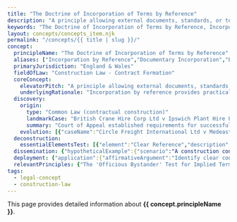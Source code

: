 ```yaml
---
title: "The Doctrine of Incorporation of Terms by Reference"
description: "A principle allowing external documents, standards, or terms to become part of a contract through clear reference, enabling complex construction contracts to incorporate extensive technical specifications and industry standards without reproducing full text."
keywords: "The Doctrine of Incorporation of Terms by Reference, Incorporation by Reference, Documentary Incorporation, External Terms Incorporation, Construction Law - Contract Formation, England & Wales, construction law, legal concept"
layout: concepts/concepts_item.njk
permalink: "/concepts/{{ title | slug }}/"
concept:
  principleName: "The Doctrine of Incorporation of Terms by Reference"
  aliases: ["Incorporation by Reference","Documentary Incorporation","External Terms Incorporation"]
  primaryJurisdiction: "England & Wales"
  fieldOfLaw: "Construction Law - Contract Formation"
  coreConcept:
    elevatorPitch: "A principle allowing external documents, standards, or terms to become part of a contract through clear reference, enabling complex construction contracts to incorporate extensive technical specifications and industry standards without reproducing full text."
    underlyingRationale: "Incorporation by reference provides practical mechanism for including complex external materials while requiring sufficient clarity to identify what is incorporated and ensuring parties understand they are bound by referenced terms."
  discovery:
    origin:
      type: "Common Law (contractual construction)"
      landmarkCase: "British Crane Hire Corp Ltd v Ipswich Plant Hire Ltd [1975] QB 303"
      summary: "Court of Appeal established requirements for successful incorporation: clear reference to external terms, reasonable notice that terms would apply, and consistency between parties' dealings and incorporated terms."
    evolution: [{"caseName":"Circle Freight International Ltd v Medeast Gulf Exports Ltd [1988] 2 Lloyd's Rep 427","year":1988,"contribution":"Clarified that incorporation requires clear identification of document version and date, particularly important for evolving standards and conditions."},{"caseName":"Amiri Flight Authority v BAE Systems plc [2003] EWCA Civ 1447","year":2003,"contribution":"Court of Appeal emphasized need for incorporated terms to be consistent with express contract terms and established hierarchy where express terms prevail over incorporated terms in case of conflict."}]
  deconstruction:
    essentialElementsTest: [{"element":"Clear Reference","description":"The contract must contain unambiguous reference to the external document, standard, or terms to be incorporated, ideally with specific version/date."},{"element":"Reasonable Notice","description":"The incorporating party must give reasonable notice that external terms will apply, though actual knowledge not required if reference is clear."},{"element":"Accessible Document","description":"The incorporated document must be reasonably accessible to the parties, though physical provision not always required if standard industry document."},{"element":"Consistency with Express Terms","description":"Incorporated terms must not fundamentally contradict express contract terms, with express terms prevailing in case of irreconcilable conflict."}]
  dissemination: {"hypotheticalExample":{"scenario":"A construction contract states: 'This agreement shall be governed by JCT Design and Build Contract 2016 Edition, save as amended herein.' The main contract contains a bespoke dispute resolution clause requiring mediation before arbitration, while JCT 2016 provides for adjudication followed by arbitration. A dispute arises and the contractor seeks adjudication under incorporated JCT terms.","outcome":"The JCT 2016 terms would be successfully incorporated by clear reference, but the express mediation clause would prevail over the incorporated adjudication provision due to the 'save as amended herein' language. The contractor would need to follow the bespoke mediation process rather than JCT adjudication, as express terms take precedence over incorporated terms in case of conflict."},"audienceAdaptation":{"forClient":"Incorporation by reference lets you include standard industry terms without reproducing lengthy documents, but you must reference them clearly and ensure they're consistent with your main contract. Always specify exact versions and dates of incorporated documents, and check that incorporated terms don't conflict with your express contract terms. Be aware that incorporating standard terms means accepting all their provisions, not just the convenient ones.","forLawyer":"Successful incorporation requires: clear identification of external document with version/date; reasonable notice to other party; accessibility of incorporated document; and consistency with express contract terms. Key drafting points: use precise references with version control; include 'save as modified herein' language; establish hierarchy between express and incorporated terms; consider partial incorporation for specific clauses only; ensure client understands full scope of incorporated obligations."}}
  deployment: {"application":{"affirmativeArgument":"Identify clear contractual reference to external document; prove reasonable notice given to other party; establish document accessibility and industry recognition; demonstrate consistency with express contract terms; show parties' common understanding of incorporation.","defensiveArgument":"Challenge clarity or specificity of reference; argue inadequate notice or accessibility; identify conflicts with express contract terms; prove incorporated terms are unreasonably onerous; establish that specific version was not clearly identified."},"legalConsequence":"If successfully established, makes external document terms fully enforceable as part of the contract, subject to express contract terms taking precedence in case of irreconcilable conflict."}
  relevantPrinciples: {"The 'Officious Bystander' Test for Implied Terms":"May be used to determine whether incorporation was intended where reference is ambiguous","The Legal Status of a Condition Precedent":"Incorporated terms may include conditions precedent that affect contract performance","The Implied Duty of Fitness for Purpose":"Incorporated standards may affect whether fitness for purpose obligations arise or are excluded"}
tags: 
  - legal-concept
  - construction-law
---
```


This page provides detailed information about **{{ concept.principleName }}**.
